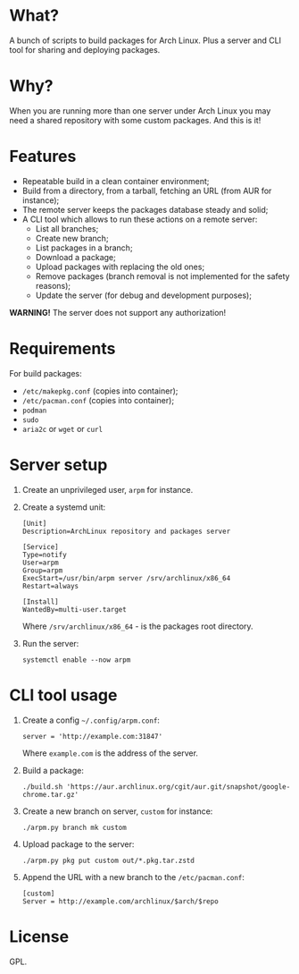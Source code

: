 # What?

A bunch of scripts to build packages for Arch Linux. Plus a server and CLI tool for sharing and deploying packages.

# Why?

When you are running more than one server under Arch Linux you may need a shared repository with some custom packages.
And this is it!

# Features

- Repeatable build in a clean container environment;
- Build from a directory, from a tarball, fetching an URL (from AUR for instance);
- The remote server keeps the packages database steady and solid;
- A CLI tool which allows to run these actions on a remote server:
  - List all branches;
  - Create new branch;
  - List packages in a branch;
  - Download a package;
  - Upload packages with replacing the old ones;
  - Remove packages (branch removal is not implemented for the safety reasons);
  - Update the server (for debug and development purposes);

**WARNING!** The server does not support any authorization!

# Requirements

For build packages:

- `/etc/makepkg.conf` (copies into container);
- `/etc/pacman.conf` (copies into container);
- `podman`
- `sudo`
- `aria2c` or `wget` or `curl`

# Server setup

1. Create an unprivileged user, `arpm` for instance.

1. Create a systemd unit:

   ```
   [Unit]
   Description=ArchLinux repository and packages server

   [Service]
   Type=notify
   User=arpm
   Group=arpm
   ExecStart=/usr/bin/arpm server /srv/archlinux/x86_64
   Restart=always

   [Install]
   WantedBy=multi-user.target
   ```

   Where `/srv/archlinux/x86_64` - is the packages root directory.

1. Run the server:

   `systemctl enable --now arpm`

# CLI tool usage

1. Create a config `~/.config/arpm.conf`:

   ```
   server = 'http://example.com:31847'
   ```

   Where `example.com` is the address of the server.

1. Build a package:

   `./build.sh 'https://aur.archlinux.org/cgit/aur.git/snapshot/google-chrome.tar.gz'`

1. Create a new branch on server, `custom` for instance:

   `./arpm.py branch mk custom`

1. Upload package to the server:

   `./arpm.py pkg put custom out/*.pkg.tar.zstd`

1. Append the URL with a new branch to the `/etc/pacman.conf`:

   ```
   [custom]
   Server = http://example.com/archlinux/$arch/$repo
   ```

# License

GPL.
